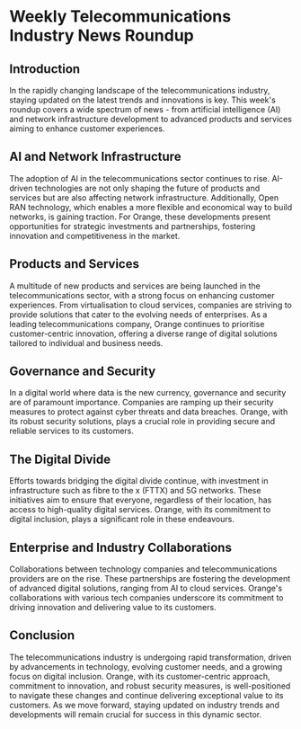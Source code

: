 # Weekly Telecommunications Industry News Roundup 

## Introduction
In the rapidly changing landscape of the telecommunications industry, staying updated on the latest trends and innovations is key. This week's roundup covers a wide spectrum of news - from artificial intelligence (AI) and network infrastructure development to advanced products and services aiming to enhance customer experiences. 

## AI and Network Infrastructure
The adoption of AI in the telecommunications sector continues to rise. AI-driven technologies are not only shaping the future of products and services but are also affecting network infrastructure. Additionally, Open RAN technology, which enables a more flexible and economical way to build networks, is gaining traction. For Orange, these developments present opportunities for strategic investments and partnerships, fostering innovation and competitiveness in the market.

## Products and Services
A multitude of new products and services are being launched in the telecommunications sector, with a strong focus on enhancing customer experiences. From virtualisation to cloud services, companies are striving to provide solutions that cater to the evolving needs of enterprises. As a leading telecommunications company, Orange continues to prioritise customer-centric innovation, offering a diverse range of digital solutions tailored to individual and business needs.

## Governance and Security
In a digital world where data is the new currency, governance and security are of paramount importance. Companies are ramping up their security measures to protect against cyber threats and data breaches. Orange, with its robust security solutions, plays a crucial role in providing secure and reliable services to its customers.

## The Digital Divide
Efforts towards bridging the digital divide continue, with investment in infrastructure such as fibre to the x (FTTX) and 5G networks. These initiatives aim to ensure that everyone, regardless of their location, has access to high-quality digital services. Orange, with its commitment to digital inclusion, plays a significant role in these endeavours.

## Enterprise and Industry Collaborations
Collaborations between technology companies and telecommunications providers are on the rise. These partnerships are fostering the development of advanced digital solutions, ranging from AI to cloud services. Orange's collaborations with various tech companies underscore its commitment to driving innovation and delivering value to its customers.

## Conclusion
The telecommunications industry is undergoing rapid transformation, driven by advancements in technology, evolving customer needs, and a growing focus on digital inclusion. Orange, with its customer-centric approach, commitment to innovation, and robust security measures, is well-positioned to navigate these changes and continue delivering exceptional value to its customers. As we move forward, staying updated on industry trends and developments will remain crucial for success in this dynamic sector.